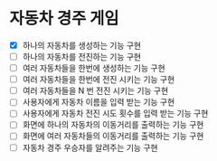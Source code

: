 # 자동차 경주 게임

-[x] 하나의 자동차를 생성하는 기능 구현
-[ ] 하나의 자동차를 전진하는 기능 구현
-[ ] 여러 자동차들을 한번에 생성하는 기능 구현
-[ ] 여러 자동차들을 한번에 전진 시키는 기능 구현
-[ ] 여러 자동차들을 N 번 전진 시키는 기능 구현
-[ ] 사용자에게 자동차 이름을 입력 받는 기능 구현
-[ ] 사용자에게 자동차 전진 시도 횟수를 입력 받는 기능 구현
-[ ] 화면에 하나의 자동차의 이동거리를 출력하는 기능 구현
-[ ] 화면에 여러 자동차들의 이동거리를 출력하는 기능 구현
-[ ] 자동차 경주 우승자를 알려주는 기능 구현
